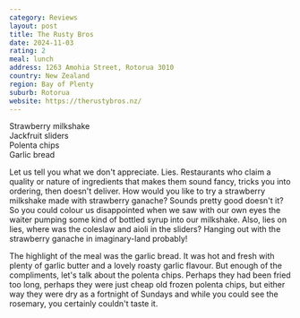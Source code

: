 ```yaml
---
category: Reviews
layout: post
title: The Rusty Bros
date: 2024-11-03
rating: 2
meal: lunch
address: 1263 Amohia Street, Rotorua 3010
country: New Zealand
region: Bay of Plenty
suburb: Rotorua
website: https://therustybros.nz/
---
```

Strawberry milkshake  
Jackfruit sliders  
Polenta chips  
Garlic bread  

Let us tell you what we don't appreciate. Lies. Restaurants who claim a quality or nature of ingredients that makes them sound fancy, tricks you into ordering, then doesn't deliver. How would you like to try a strawberry milkshake made with strawberry ganache? Sounds pretty good doesn't it? So you could colour us disappointed when we saw with our own eyes the waiter pumping some kind of bottled syrup into our milkshake. Also, lies on lies, where was the coleslaw and aioli in the sliders? Hanging out with the strawberry ganache in imaginary-land probably! 

The highlight of the meal was the garlic bread. It was hot and fresh with plenty of garlic butter and a lovely roasty garlic flavour. But enough of the compliments, let's talk about the polenta chips. Perhaps they had been fried too long, perhaps they were just cheap old frozen polenta chips, but either way they were dry as a fortnight of Sundays and while you could see the rosemary, you certainly couldn't taste it.
